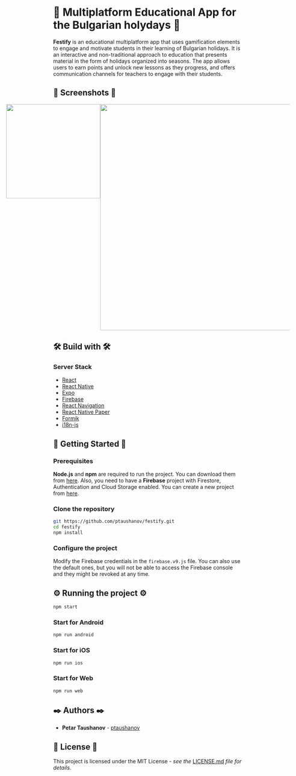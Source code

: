 # 🌸 Multiplatform Educational App for the Bulgarian holydays 🌸

**Festify** is an educational multiplatform app that uses gamification elements
to engage and motivate students in their learning of Bulgarian holidays. It is
an interactive and non-traditional approach to education that presents material
in the form of holidays organized into seasons. The app allows users to earn
points and unlock new lessons as they progress, and offers communication
channels for teachers to engage with their students.

## 📱 Screenshots 📱

<div style="display: flex; justify-content: center;">
  <img src="https://github.com/ptaushanov/festify/assets/33032001/98aee307-8ae2-4687-9d52-1428703820f8" width="250" />  
  <img src="https://github.com/ptaushanov/festify/assets/33032001/a4511648-26e5-45ca-a50a-acae2b196f6e" width="600"/>
</div>


## 🛠️ Build with 🛠️

### Server Stack

- [React](https://reactjs.org/)
- [React Native](https://reactnative.dev/)
- [Expo](https://expo.io/)
- [Firebase](https://firebase.google.com/)
- [React Navigation](https://reactnavigation.org/)
- [React Native Paper](https://callstack.github.io/react-native-paper/)
- [Formik](https://formik.org/)
- [i18n-js]()

## 🚀 Getting Started 🚀

### Prerequisites

**Node.js** and **npm** are required to run the project. You can download them from
[here](https://nodejs.org/en/). Also, you need to have a **Firebase** project with
Firestore, Authentication and Cloud Storage enabled. You can create a new
project from [here](https://console.firebase.google.com/).

### Clone the repository

```bash
git https://github.com/ptaushanov/festify.git
cd festify
npm install
```

### Configure the project

Modify the Firebase credentials in the `firebase.v9.js` file. You can also use
the default ones, but you will not be able to access the Firebase console and
they might be revoked at any time.

## ⚙️ Running the project ⚙️

```bash
npm start
```

### Start for Android

```bash
npm run android
```

### Start for iOS

```bash
npm run ios
```

### Start for Web

```bash
npm run web
```

## ✒️ Authors ✒️

- **Petar Taushanov** - [ptaushanov](https://github.com/ptaushanov)

## 📄 License 📄

This project is licensed under the MIT License - _see the_
[LICENSE.md](https://github.com/ptaushanov/festify/blob/master/LICENSE) _file
for details._
